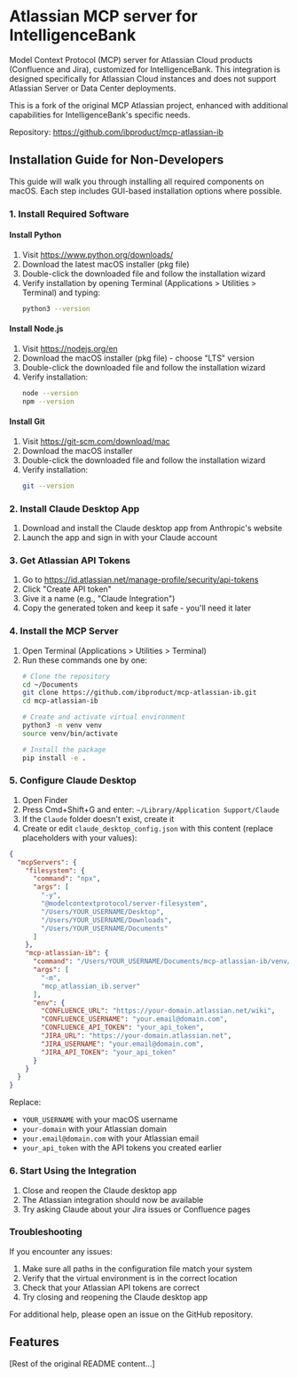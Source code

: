 # Atlassian MCP server for IntelligenceBank

Model Context Protocol (MCP) server for Atlassian Cloud products (Confluence and Jira), customized for IntelligenceBank. This integration is designed specifically for Atlassian Cloud instances and does not support Atlassian Server or Data Center deployments.

This is a fork of the original MCP Atlassian project, enhanced with additional capabilities for IntelligenceBank's specific needs.

Repository: https://github.com/ibproduct/mcp-atlassian-ib

## Installation Guide for Non-Developers

This guide will walk you through installing all required components on macOS. Each step includes GUI-based installation options where possible.

### 1. Install Required Software

#### Install Python
1. Visit https://www.python.org/downloads/
2. Download the latest macOS installer (pkg file)
3. Double-click the downloaded file and follow the installation wizard
4. Verify installation by opening Terminal (Applications > Utilities > Terminal) and typing:
   ```bash
   python3 --version
   ```

#### Install Node.js
1. Visit https://nodejs.org/en
2. Download the macOS installer (pkg file) - choose "LTS" version
3. Double-click the downloaded file and follow the installation wizard
4. Verify installation:
   ```bash
   node --version
   npm --version
   ```

#### Install Git
1. Visit https://git-scm.com/download/mac
2. Download the macOS installer
3. Double-click the downloaded file and follow the installation wizard
4. Verify installation:
   ```bash
   git --version
   ```

### 2. Install Claude Desktop App
1. Download and install the Claude desktop app from Anthropic's website
2. Launch the app and sign in with your Claude account

### 3. Get Atlassian API Tokens
1. Go to https://id.atlassian.net/manage-profile/security/api-tokens
2. Click "Create API token"
3. Give it a name (e.g., "Claude Integration")
4. Copy the generated token and keep it safe - you'll need it later

### 4. Install the MCP Server

1. Open Terminal (Applications > Utilities > Terminal)
2. Run these commands one by one:
   ```bash
   # Clone the repository
   cd ~/Documents
   git clone https://github.com/ibproduct/mcp-atlassian-ib.git
   cd mcp-atlassian-ib

   # Create and activate virtual environment
   python3 -m venv venv
   source venv/bin/activate

   # Install the package
   pip install -e .
   ```

### 5. Configure Claude Desktop

1. Open Finder
2. Press Cmd+Shift+G and enter: `~/Library/Application Support/Claude`
3. If the `Claude` folder doesn't exist, create it
4. Create or edit `claude_desktop_config.json` with this content (replace placeholders with your values):

```json
{
  "mcpServers": {
    "filesystem": {
      "command": "npx",
      "args": [
        "-y",
        "@modelcontextprotocol/server-filesystem",
        "/Users/YOUR_USERNAME/Desktop",
        "/Users/YOUR_USERNAME/Downloads",
        "/Users/YOUR_USERNAME/Documents"
      ]
    },
    "mcp-atlassian-ib": {
      "command": "/Users/YOUR_USERNAME/Documents/mcp-atlassian-ib/venv/bin/python",
      "args": [
        "-m",
        "mcp_atlassian_ib.server"
      ],
      "env": {
        "CONFLUENCE_URL": "https://your-domain.atlassian.net/wiki",
        "CONFLUENCE_USERNAME": "your.email@domain.com",
        "CONFLUENCE_API_TOKEN": "your_api_token",
        "JIRA_URL": "https://your-domain.atlassian.net",
        "JIRA_USERNAME": "your.email@domain.com",
        "JIRA_API_TOKEN": "your_api_token"
      }
    }
  }
}
```

Replace:
- `YOUR_USERNAME` with your macOS username
- `your-domain` with your Atlassian domain
- `your.email@domain.com` with your Atlassian email
- `your_api_token` with the API tokens you created earlier

### 6. Start Using the Integration

1. Close and reopen the Claude desktop app
2. The Atlassian integration should now be available
3. Try asking Claude about your Jira issues or Confluence pages

### Troubleshooting

If you encounter any issues:
1. Make sure all paths in the configuration file match your system
2. Verify that the virtual environment is in the correct location
3. Check that your Atlassian API tokens are correct
4. Try closing and reopening the Claude desktop app

For additional help, please open an issue on the GitHub repository.

## Features

[Rest of the original README content...]
